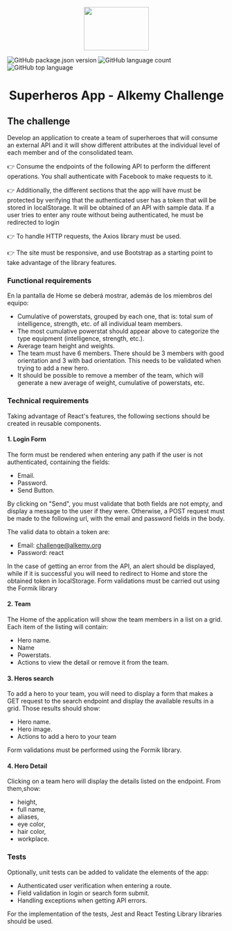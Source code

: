 
<p align="center">
    <img height="100" width="150" src="https://www.alkemy.org/assets/images/logo-header.png">
   </p>
   
   ![GitHub package.json version](https://img.shields.io/github/package-json/v/julioale21/CountDown-FrontendMentorChallenge)
   ![GitHub language count](https://img.shields.io/github/languages/count/julioale21/CountDown-FrontendMentorChallenge)
   ![GitHub top language](https://img.shields.io/github/languages/top/julioale21/CountDown-FrontendMentorChallenge)
   

   <h1 align="center">Superheros App - Alkemy Challenge</h1>

  
## The challenge

Develop an application to create a team of superheroes that will consume an external API and
it will show different attributes at the individual level of each member and of the consolidated team.

👉 Consume the endpoints of the following API to perform the different operations. You shall
authenticate with Facebook to make requests to it.

👉 Additionally, the different sections that the app will have must be protected by verifying that the
authenticated user has a token that will be stored in localStorage. 
It will be obtained of an API with sample data. If a user tries to enter any route without being authenticated,
he must be redirected to login

👉 To handle HTTP requests, the Axios library must be used.

👉 The site must be responsive, and use Bootstrap as a starting point to take advantage of the
library features.

### Functional requirements
En la pantalla de Home se deberá mostrar, además de los miembros del equipo:
  - Cumulative of powerstats, grouped by each one, that is: total sum of intelligence, strength, etc. of all individual team members.
  - The most cumulative powerstat should appear above to categorize the type equipment (intelligence, strength, etc.).
  - Average team height and weights.
  - The team must have 6 members. There should be 3 members with good orientation and 3 with bad orientation. This needs to be validated when trying to add a new hero.
  - It should be possible to remove a member of the team, which will generate a new average of weight, cumulative of powerstats, etc.

### Technical requirements
Taking advantage of React's features, the following sections should be created in reusable components.

#### 1. Login Form
The form must be rendered when entering any path if the user is not authenticated, containing the fields:
  - Email.
  - Password.
  - Send Button.

By clicking on "Send", you must validate that both fields are not empty, and display a message to the user if they were. 
Otherwise, a POST request must be made to the following url, with the email and password fields in the body.

The valid data to obtain a token are:
  - Email: challenge@alkemy.org
  - Password: react
  
In the case of getting an error from the API, an alert should be displayed, while if it is successful you will need to redirect to Home and store the obtained token in localStorage.
Form validations must be carried out using the Formik library

#### 2. Team
The Home of the application will show the team members in a list on a grid. Each item of the listing will contain:
  - Hero name.
  - Name
  - Powerstats.
  - Actions to view the detail or remove it from the team.

#### 3. Heros search
To add a hero to your team, you will need to display a form that makes a GET request to the search endpoint and display the available results in a grid. Those results should
show:

  - Hero name.
  - Hero image.
  - Actions to add a hero to your team

Form validations must be performed using the Formik library.

#### 4. Hero Detail
Clicking on a team hero will display the details listed on the endpoint. From them,show: 

  - height, 
  - full name, 
  - aliases, 
  - eye color,
  - hair color, 
  - workplace.

### Tests
Optionally, unit tests can be added to validate the elements of the app:
- Authenticated user verification when entering a route.
- Field validation in login or search form submit.
- Handling exceptions when getting API errors.

For the implementation of the tests, Jest and React Testing Library libraries should be used.




  
  
